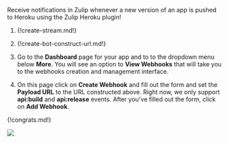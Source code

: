 Receive notifications in Zulip whenever a new version of an app
is pushed to Heroku using the Zulip Heroku plugin!

1. {!create-stream.md!}

1. {!create-bot-construct-url.md!}

1. Go to the **Dashboard** page for your app and to to the dropdown
   menu below **More**. You will see an option to **View Webhooks** that
   will take you to the webhooks creation and management interface.

1. On this page click on **Create Webhook** and fill out the form
   and set the **Payload URL** to the URL constructed above. Right
   now, we only support **api:build** and **api:release** events.
   After you've filled out the form, click on **Add Webhook**.

{!congrats.md!}

![](/static/images/integrations/heroku/001.png)
